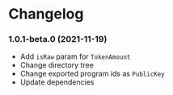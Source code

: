 # Changelog

### 1.0.1-beta.0 (2021-11-19)

- Add `isRaw` param for `TokenAmount`
- Change directory tree
- Change exported program ids as `PublicKey`
- Update dependencies
